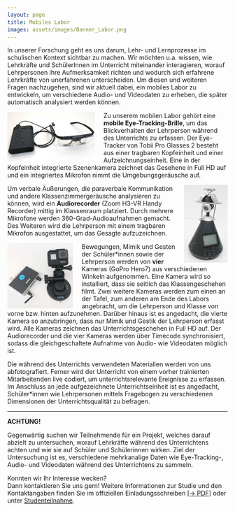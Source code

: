 ```yaml
---
layout: page
title: Mobiles Labor
images: assets/images/Banner_Labor.png
---
```

<p>In unserer Forschung geht es uns darum, Lehr- und Lernprozesse im schulischen Kontext sichtbar zu machen. Wir möchten u.a. wissen, wie Lehrkräfte und SchülerInnen im Unterricht miteinander interagieren, worauf Lehrpersonen ihre Aufmerksamkeit richten und wodurch sich erfahrene Lehrkräfte von unerfahrenen unterscheiden. Um diesen und weiteren Fragen nachzugehen, sind wir aktuell dabei, ein mobiles Labor zu entwickeln, um verschiedene Audio- und Videodaten zu erheben, die später automatisch analysiert werden können.</p>

<img src="assets/images/EyeTracking.JPG" width="200" hight="112" alt="" style="float:left; margin-right:20px;">
<p>Zu unserem mobilen Labor gehört eine <b>mobile Eye-Tracking-Brille</b>, um das Blickverhalten der Lehrperson während des Unterrichts zu erfassen. Der Eye-Tracker von Tobii Pro Glasses 2 besteht aus einer tragbaren Kopfeinheit und einer Aufzeichnungseinheit. Eine in der Kopfeinheit integrierte Szenenkamera zeichnet das Gesehene in Full HD auf und ein integriertes Mikrofon nimmt die Umgebungsgeräusche auf.</p>

<p><img src="assets/images/AudioRecorder.jpg" width="100" hight="178" alt="" style="float:right; margin-left:20px;">Um verbale Äußerungen, die paraverbale Kommunikation und andere Klassenzimmergeräusche analysieren zu können, wird ein <b>Audiorecorder</b> (Zoom H3-VR Handy Recorder) mittig im Klassenraum platziert. Durch mehrere Mikrofone werden 360-Grad-Audioaufnahmen gemacht. Des Weiteren wird die Lehrperson mit einem tragbaren Mikrofon ausgestattet, um das Gesagte aufzuzeichnen.</p>

<img src="assets/images/GoPro.JPG" width="150" hight="150" alt="" style="float:left; margin-right:20px;">
<p>Bewegungen, Mimik und Gesten der Schüler*innen sowie der Lehrperson werden von <b>vier</b> Kameras (GoPro Hero7) aus verschiedenen Winkeln aufgenommen. Eine Kamera wird so installiert, dass sie seitlich das Klassengeschehen filmt. Zwei weitere Kameras werden zum einen an der Tafel, zum anderen am Ende des Labors angebracht, um die Lehrperson und Klasse von vorne bzw. hinten aufzunehmen. Darüber hinaus ist es angedacht, die vierte Kamera so anzubringen, dass nur Mimik und Gestik der Lehrperson erfasst wird. Alle Kameras zeichnen das Unterrichtsgeschehen in Full HD auf. Der Audiorecorder und die vier Kameras werden über Timecode synchronisiert, sodass die gleichgeschaltete Aufnahme von Audio- wie Videodaten möglich ist.</p>

<p>Die während des Unterrichts verwendeten Materialien werden von uns abfotografiert. Ferner wird der Unterricht von einem vorher trainierten Mitarbeitenden live codiert, um unterrichtsrelevante Ereignisse zu erfassen. Im Anschluss an jede aufgezeichnete Unterrichtseinheit ist es angedacht, Schüler*innen wie Lehrpersonen mittels Fragebogen zu verschiedenen Dimensionen der Unterrichtsqualität zu befragen.</p>

***

**ACHTUNG!**

Gegenwärtig suchen wir Teilnehmende für ein Projekt, welches darauf abzielt zu untersuchen, worauf Lehrkräfte während des Unterrichtens achten und wie sie auf Schüler und Schülerinnen wirken. Ziel der Untersuchung ist es, verschiedene mehrkanalige Daten wie Eye-Tracking-, Audio- und Videodaten während des Unterrichtens zu sammeln.

Konnten wir Ihr Interesse wecken?  
Dann kontaktieren Sie uns gern! Weitere Informationen zur Studie und den Kontaktangaben finden Sie im offiziellen Einladungsschreiben <a href="/assets/pdfs/Einladung_Pilotstudie.pdf">[&rarr; PDF]</a> oder unter [Studenteilnahme](https://empschul-leipzig.github.io/studien).
